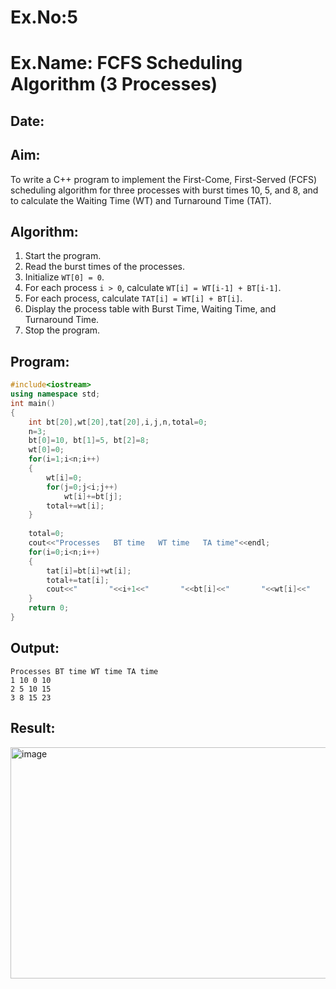 # Ex.No:5  
# Ex.Name: FCFS Scheduling Algorithm (3 Processes)  

## Date:  

## Aim:  
To write a C++ program to implement the First-Come, First-Served (FCFS) scheduling algorithm for three processes with burst times 10, 5, and 8, and to calculate the Waiting Time (WT) and Turnaround Time (TAT).  

## Algorithm:  
1. Start the program.  
2. Read the burst times of the processes.  
3. Initialize `WT[0] = 0`.  
4. For each process `i > 0`, calculate `WT[i] = WT[i-1] + BT[i-1]`.  
5. For each process, calculate `TAT[i] = WT[i] + BT[i]`.  
6. Display the process table with Burst Time, Waiting Time, and Turnaround Time.  
7. Stop the program.  

## Program:
```cpp
#include<iostream>
using namespace std;
int main()
{
    int bt[20],wt[20],tat[20],i,j,n,total=0;
    n=3;
    bt[0]=10, bt[1]=5, bt[2]=8;
    wt[0]=0;
    for(i=1;i<n;i++)
    {
        wt[i]=0;
        for(j=0;j<i;j++)
            wt[i]+=bt[j];
        total+=wt[i];
    }
   
    total=0;
    cout<<"Processes   BT time   WT time   TA time"<<endl;
    for(i=0;i<n;i++)
    {
        tat[i]=bt[i]+wt[i];
        total+=tat[i];
        cout<<"       "<<i+1<<"       "<<bt[i]<<"       "<<wt[i]<<"       "<<tat[i]<<endl;
    }
    return 0;
}
```
## Output:
```
Processes BT time WT time TA time
1 10 0 10
2 5 10 15
3 8 15 23
```
## Result:
<img width="863" height="370" alt="image" src="https://github.com/user-attachments/assets/b91c2c79-ec23-4b09-87ba-ba8d2494622e" />

